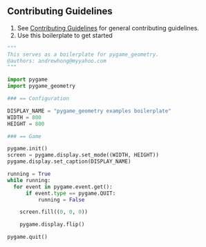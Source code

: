 ## Contributing Guidelines

1. See [Contributing Guidelines](https://github.com/novialriptide/pygame_geometry/blob/main/CONTRIBUTING.md) for general contributing guidelines.
2. Use this boilerplate to get started

```python
"""
This serves as a boilerplate for pygame_geometry.
@authors: andrewhong@myyahoo.com
"""

import pygame
import pygame_geometry

### == Configuration

DISPLAY_NAME = "pygame_geometry examples boilerplate"
WIDTH = 800
HEIGHT = 800

### == Game

pygame.init()
screen = pygame.display.set_mode((WIDTH, HEIGHT))
pygame.display.set_caption(DISPLAY_NAME)

running = True
while running:
  for event in pygame.event.get():
      if event.type == pygame.QUIT:
          running = False

    screen.fill((0, 0, 0))

    pygame.display.flip()

pygame.quit()

```
